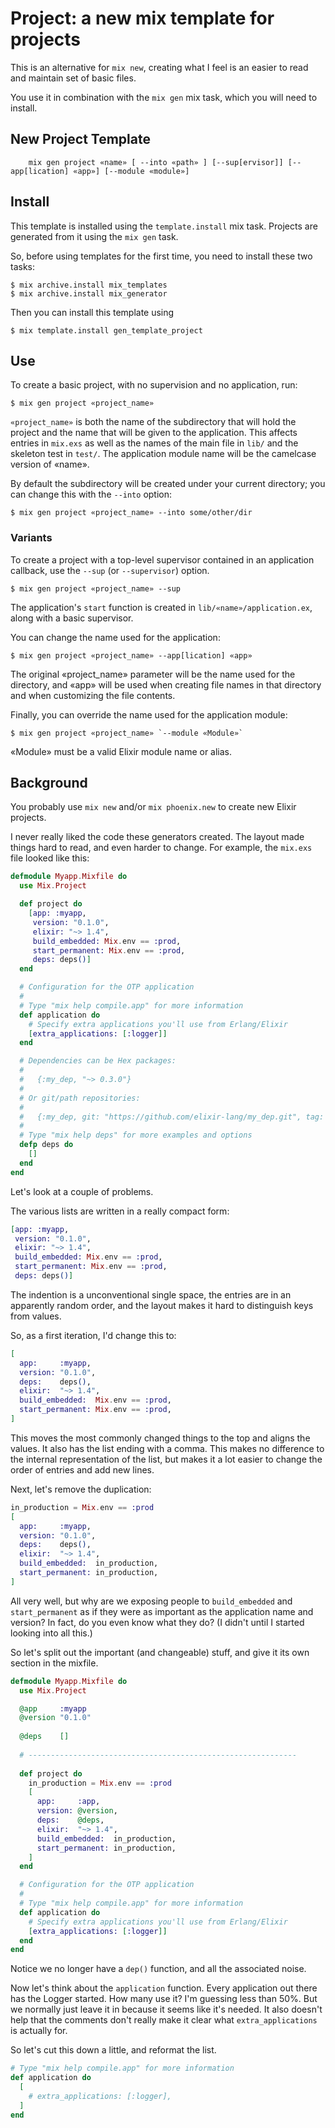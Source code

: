 # Project: a new mix template for projects

This is an alternative for `mix new`, creating what I feel is an
easier to read and maintain set of basic files.

You use it in combination with the `mix gen` mix task, which you will need
to install.

## New Project Template

        mix gen project «name» [ --into «path» ] [--sup[ervisor]] [--app[lication] «app»] [--module «module»]

## Install

This template is installed using the `template.install` mix task.
Projects are generated from it using the `mix gen` task.

So, before using templates for the first time, you need to install these two tasks:

    $ mix archive.install mix_templates
    $ mix archive.install mix_generator
    
Then you can install this template using

    $ mix template.install gen_template_project
    

## Use

To create a basic project, with no supervision and no application, run:

~~~
$ mix gen project «project_name»
~~~

`«project_name»` is both the name of the subdirectory that will hold the
project and the name that will be given to the application. This
affects entries in `mix.exs` as well as the names of the main
file in `lib/` and the skeleton test in `test/`. The application
module name will be the camelcase version of «name».

By default the subdirectory will be created under your
current directory; you can change this with the `--into` option:

~~~
$ mix gen project «project_name» --into some/other/dir
~~~

### Variants

To create a project with a top-level supervisor contained in an
application callback, use the `--sup` (or `--supervisor`) option. 

~~~
$ mix gen project «project_name» --sup
~~~

The application's `start` function is created in
`lib/«name»/application.ex`, along with a basic supervisor.

You can change the name used for the application:

~~~
$ mix gen project «project_name» --app[lication] «app»
~~~

The original «project_name» parameter will be the
name used for the directory, and «app» will be used when
creating file names in that directory and when customizing the
file contents.

Finally, you can override the name used for the application module:


~~~
$ mix gen project «project_name» `--module «Module»`
~~~

«Module» must be a valid Elixir module name or alias.


## Background

You probably use `mix new` and/or `mix phoenix.new` to create new Elixir
projects. 

I never really liked the code these generators created. The layout made things
hard to read, and even harder to change. For example, the `mix.exs`
file looked like this:

~~~ elixir
defmodule Myapp.Mixfile do
  use Mix.Project

  def project do
    [app: :myapp,
     version: "0.1.0",
     elixir: "~> 1.4",
     build_embedded: Mix.env == :prod,
     start_permanent: Mix.env == :prod,
     deps: deps()]
  end

  # Configuration for the OTP application
  #
  # Type "mix help compile.app" for more information
  def application do
    # Specify extra applications you'll use from Erlang/Elixir
    [extra_applications: [:logger]]
  end

  # Dependencies can be Hex packages:
  #
  #   {:my_dep, "~> 0.3.0"}
  #
  # Or git/path repositories:
  #
  #   {:my_dep, git: "https://github.com/elixir-lang/my_dep.git", tag: "0.1.0"}
  #
  # Type "mix help deps" for more examples and options
  defp deps do
    []
  end
end
~~~

Let's look at a couple of problems.

The various lists are written in a really compact form:

~~~ elixir
[app: :myapp,
 version: "0.1.0",
 elixir: "~> 1.4",
 build_embedded: Mix.env == :prod,
 start_permanent: Mix.env == :prod,
 deps: deps()]
~~~

The indention is a unconventional single space, the entries are in an
apparently random order, and the layout makes it hard to distinguish
keys from values.

So, as a first iteration, I'd change this to:

~~~ elixir
[
  app:     :myapp,
  version: "0.1.0",
  deps:    deps(),
  elixir:  "~> 1.4",
  build_embedded:  Mix.env == :prod,
  start_permanent: Mix.env == :prod,
]
~~~

This moves the most commonly changed things to the top and aligns the
values. It also has the list ending with a comma. This makes no
difference to the internal representation of the list, but makes it a
lot easier to change the order of entries and add new lines.

Next, let's remove the duplication:

~~~ elixir
in_production = Mix.env == :prod
[
  app:     :myapp,
  version: "0.1.0",
  deps:    deps(),
  elixir:  "~> 1.4",
  build_embedded:  in_production,
  start_permanent: in_production,
]
~~~

All very well, but why are we exposing people to `build_embedded` and
`start_permanent` as if they were as important as the application name
and version? In fact, do you even know what they do? (I didn't until I
started looking into all this.)

So let's split out the important (and changeable) stuff, and give it
its own section in the mixfile.

~~~ elixir
defmodule Myapp.Mixfile do
  use Mix.Project

  @app     :myapp
  @version "0.1.0"
  
  @deps    []
  
  # ------------------------------------------------------------
  
  def project do
    in_production = Mix.env == :prod
    [
      app:     :app,
      version: @version,
      deps:    @deps,
      elixir:  "~> 1.4",
      build_embedded:  in_production,
      start_permanent: in_production,
    ]
  end

  # Configuration for the OTP application
  #
  # Type "mix help compile.app" for more information
  def application do
    # Specify extra applications you'll use from Erlang/Elixir
    [extra_applications: [:logger]]
  end
end
~~~

Notice we no longer have a `dep()` function, and all the associated noise.

Now let's think about the `application` function. Every application
out there has the Logger started. How many use it? I'm guessing less
than 50%. But we normally just leave it in because it seems like it's
needed. It also doesn't help that the comments don't really make it
clear what `extra_applications` is actually for.

So let's cut this down a little, and reformat the list.

~~~ elixir
# Type "mix help compile.app" for more information
def application do
  [
    # extra_applications: [:logger],
  ]
end
~~~

